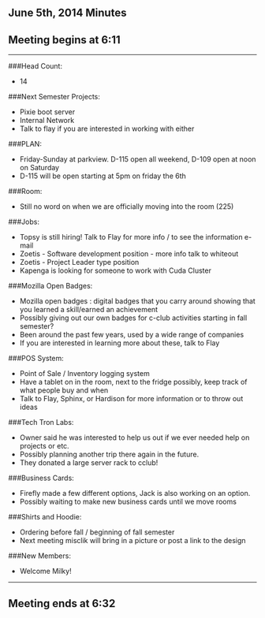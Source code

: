 ## June 5th, 2014 Minutes

## Meeting begins at 6:11

- - -

###Head Count:
* 14

###Next Semester Projects:
* Pixie boot server
* Internal Network
* Talk to flay if you are interested in working with either

###PLAN:
* Friday-Sunday at parkview. D-115 open all weekend, D-109 open at noon on Saturday
* D-115 will be open starting at 5pm on friday the 6th

###Room:
* Still no word on when we are officially moving into the room (225)

###Jobs:
* Topsy is still hiring! Talk to Flay for more info / to see the information e-mail
* Zoetis - Software development position - more info talk to whiteout
* Zoetis - Project Leader type position
* Kapenga is looking for someone to work with Cuda Cluster

###Mozilla Open Badges:
* Mozilla open badges : digital badges that you carry around showing that you learned a skill/earned an achievement
* Possibly giving out our own badges for c-club activities starting in fall semester?
* Been around the past few years, used by a wide range of companies
* If you are interested in learning more about these, talk to Flay

###POS System:
* Point of Sale / Inventory logging system
* Have a tablet on in the room, next to the fridge possibly, keep track of what people buy and when
* Talk to Flay, Sphinx, or Hardison for more information or to throw out ideas

###Tech Tron Labs:
* Owner said he was interested to help us out if we ever needed help on projects or etc.
* Possibly planning another trip there again in the future.
* They donated a large server rack to cclub!

###Business Cards:
* Firefly made a few different options, Jack is also working on an option.
* Possibly waiting to make new business cards until we move rooms

###Shirts and Hoodie:
* Ordering before fall / beginning of fall semester
* Next meeting misclik will bring in a picture or post a link to the design

###New Members:
* Welcome Milky!

- - -

## Meeting ends at 6:32
